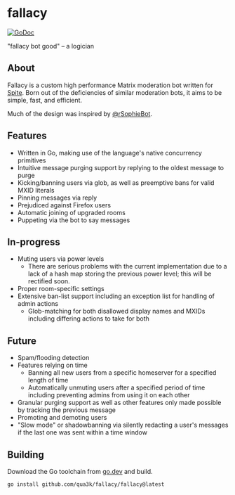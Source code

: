 # fallacy

[![GoDoc](https://godoc.org/github.com/qua3k/fallacy?status.svg)](https://godoc.org/github.com/qua3k/fallacy)

"fallacy bot good" – a logician

## About

Fallacy is a custom high performance Matrix moderation bot written for
[Spite](https://matrix.to/#spitetech:matrix.org). Born out of the deficiencies
of similar moderation bots, it aims to be simple, fast, and efficient.

Much of the design was inspired by [@rSophieBot](https://t.me/rSophieBot).

## Features

*   Written in Go, making use of the language's native concurrency primitives
*   Intuitive message purging support by replying to the oldest message to
    purge
*   Kicking/banning users via glob, as well as preemptive bans for valid MXID
    literals
*   Pinning messages via reply
*   Prejudiced against Firefox users
*   Automatic joining of upgraded rooms
*   Puppeting via the bot to say messages

## In-progress

*   Muting users via power levels
    *   There are serious problems with the current implementation due to a lack
        of a hash map storing the previous power level; this will be rectified
        soon.
*   Proper room-specific settings
*   Extensive ban-list support including an exception list for handling of admin
    actions
    *   Glob-matching for both disallowed display names and MXIDs including
        differing actions to take for both

## Future

*   Spam/flooding detection
*   Features relying on time
    *   Banning all new users from a specific homeserver for a specified length
        of time
    *   Automatically unmuting users after a specified period of time including
        preventing admins from using it on each other
*   Granular purging support as well as other features only made possible by
    tracking the previous message
*   Promoting and demoting users
*   "Slow mode" or shadowbanning via silently redacting a user's messages if the
    last one was sent within a time window

## Building

Download the Go toolchain from [go.dev](https://go.dev/dl/) and build.

```
go install github.com/qua3k/fallacy/fallacy@latest
```
